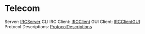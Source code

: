 # Telecom
Server: [IRCServer](https://github.com/dentou/Telecom/tree/master/IRCServer)
CLI IRC Client: [IRCClient](https://github.com/dentou/Telecom/tree/master/IRCClient)
GUI Client: [IRCClientGUI](https://github.com/dentou/Telecom/tree/master/IRCClientGUI)
Protocol Descriptions: [ProtocolDescriptions](https://github.com/dentou/Telecom/blob/master/IRCServer/README.md)
